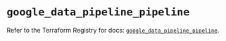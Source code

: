 # `google_data_pipeline_pipeline`

Refer to the Terraform Registry for docs: [`google_data_pipeline_pipeline`](https://registry.terraform.io/providers/hashicorp/google/6.49.2/docs/resources/data_pipeline_pipeline).
